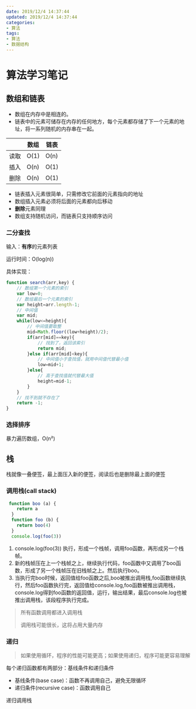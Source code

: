```yaml
---
date: 2019/12/4 14:37:44
updated: 2019/12/4 14:37:44
categories:
- 算法
tags:
- 算法
- 数据结构
---
```

# 算法学习笔记
## 数组和链表
* 数组在内存中是相连的。
* 链表中的元素可储存在内存的任何地方，每个元素都存储了下一个元素的地址，将一系列随机的内存串在一起。

|      | 数组 | 链表 |
| ---- | ---- | ---- |
| 读取 | O(1) | O(n) |
| 插入 | O(n) | O(1) |
| 删除 | O(n) | O(1) |

* 链表插入元素很简单，只需修改它前面的元素指向的地址
* 数组插入元素必须将后面的元素都向后移动
* **删除**元素同理
* 数组支持随机访问，而链表只支持顺序访问
### 二分查找
输入：**有序**的元素列表

运行时间：O(log(n))

具体实现：

```js
function search(arr,key) {
    // 数组第一个元素的索引
    var low=0;
    // 数组最后一个元素的索引
    var height=arr.length-1;
    // 中间值
    var mid;
    while(low<=height){
        // 中间值要取整
        mid=Math.floor((low+height)/2); 
        if(arr[mid]==key){
            // 找到了，返回该索引
            return mid;
        }else if(arr[mid]<key){
            // 中间值小于查找值，就用中间值代替最小值
            low=mid+1;            
        }else{
            // 高于查找值就代替最大值
            height=mid-1;
        }
    }
    // 找不到就不存在了
    return -1;
}
```
### 选择排序
暴力遍历数组，O(n²)

## 栈
栈就像一叠便签，最上面压入新的便签，阅读后也是删除最上面的便签

### 调用栈(call stack)
```js
 function boo (a) {
    return a
  }
  function foo (b) {
    return boo(4)
  }
  console.log(foo(3))
```

1. console.log(foo(3)) 执行，形成一个栈帧，调用foo函数，再形成另一个栈帧。
2. 新的栈帧压在上一个栈帧之上，继续执行代码，foo函数中又调用了boo函数，形成了另一个栈帧压在旧栈帧之上。然后执行boo。
3. 当执行完boo时候，返回值给foo函数之后,boo被推出调用栈,foo函数继续执行，然后foo函数执行完，返回值给console.log,foo函数被推出调用栈，console.log得到foo函数的返回值，运行，输出结果，最后console.log也被推出调用栈，该段程序执行完成。



> 所有函数调用都进入调用栈
>
> 调用栈可能很长，这将占用大量内存

### 递归
> 如果使用循环，程序的性能可能更高；如果使用递归，程序可能更容易理解

每个递归函数都有两部分：基线条件和递归条件
* 基线条件(base case)：函数不再调用自己，避免无限循环
* 递归条件(recursive case)：函数调用自己

递归调用栈




